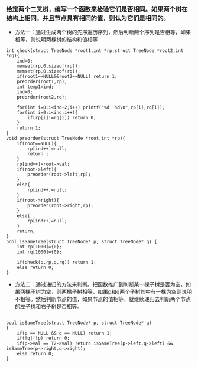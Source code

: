 ### 给定两个二叉树，编写一个函数来检验它们是否相同。如果两个树在结构上相同，并且节点具有相同的值，则认为它们是相同的。




- 方法一：通过生成两个树的先序遍历序列，然后判断两个序列是否相等，如果相等，则说明两棵树的结构和值相等
```
int check(struct TreeNode *root1,int *rp,struct TreeNode *root2,int *rq){
    ind=0;
    memset(rp,0,sizeof(rp));
    memset(rp,0,sizeof(rq));
    if(root1==NULL&&root2==NULL) return 1;
    preorder(root1,rp);
    int temp1=ind;
    ind=0;  
    preorder(root2,rq);
    
    for(int i=0;i<ind+2;i++) printf("%d  %d\n",rp[i],rq[i]);
    for(int i=0;i<ind;i++){
        if(rp[i]!=rq[i]) return 0;
    }
    return 1;
}
void preorder(struct TreeNode *root,int *rp){
    if(root==NULL){
        rp[ind++]=null;
        return ;
    }
    rp[ind++]=root->val;
    if(root->left){
        preorder(root->left,rp);
    }
    else{
        rp[ind++]=null;
    }
    if(root->right){
        preorder(root->right,rp);
    }
    else{
        rp[ind++]=null;
    }
    return;
}
bool isSameTree(struct TreeNode* p, struct TreeNode* q) {
    int rp[1000]={0};
    int rq[1000]={0};

    if(check(p,rp,q,rq)) return 1;
    else return 0;
}

```

- 方法二：通过递归的方法来判断。把函数推广到判断某一棵子树是否为空，如果两棵子树为空，则两棵子树相等，如果p和q两个子树其中有一棵为空则说明不相等。然后判断节点的值，如果节点的值相等，就继续递归去判断两个节点的左子树和右子树是否相等。

```

bool isSameTree(struct TreeNode* p, struct TreeNode* q)
{
    if(p == NULL && q == NULL) return 1;
    if(!q||!p) return 0;
    if(p->val == T2->val) return isSameTree(p->left,q->left) && isSameTree(p->right,q->right);
    else return 0;
}
```
